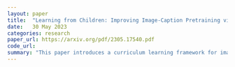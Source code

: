 ```yaml
---
layout: paper
title:  "Learning from Children: Improving Image-Caption Pretraining via Curriculum"
date:   30 May 2023
categories: research
paper_url: https://arxiv.org/pdf/2305.17540.pdf
code_url: 
summary: "This paper introduces a curriculum learning framework for image-caption pretraining, inspired by children's language learning from cognitive science, to address the challenges of aligning multiple concepts from captions to objects in images. The method starts with simple image-caption pairs and gradually increases complexity by adding more concepts, leveraging knowledge from each phase for subsequent learning. This approach outperforms traditional image-caption training across various settings, including starting from scratch, using pretrained encoders, and in low data scenarios."
---
```


